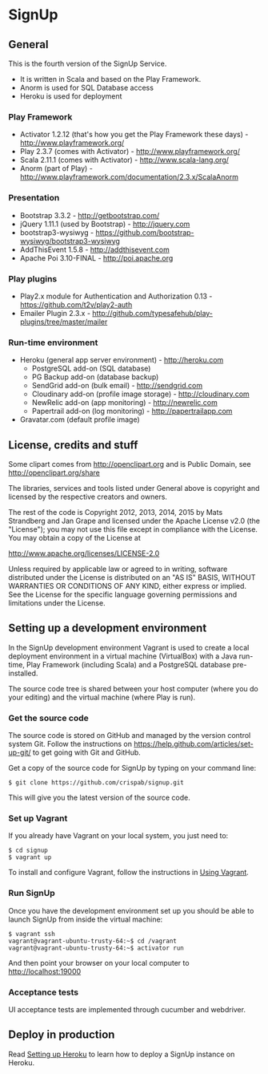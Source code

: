 SignUp
======

General
-------

This is the fourth version of the SignUp Service.

- It is written in Scala and based on the Play Framework.
- Anorm is used for SQL Database access
- Heroku is used for deployment


### Play Framework ###

- Activator 1.2.12 (that's how you get the Play Framework these days) - http://www.playframework.org/
- Play 2.3.7 (comes with Activator) - http://www.playframework.org/
- Scala 2.11.1 (comes with Activator) - http://www.scala-lang.org/
- Anorm (part of Play) - http://www.playframework.com/documentation/2.3.x/ScalaAnorm

### Presentation ###

- Bootstrap 3.3.2 - http://getbootstrap.com/
- jQuery 1.11.1 (used by Bootstrap) - http://jquery.com
- bootstrap3-wysiwyg - https://github.com/bootstrap-wysiwyg/bootstrap3-wysiwyg
- AddThisEvent 1.5.8 - http://addthisevent.com
- Apache Poi 3.10-FINAL - http://poi.apache.org

### Play plugins ###

- Play2.x module for Authentication and Authorization 0.13 - https://github.com/t2v/play2-auth
- Emailer Plugin 2.3.x - http://github.com/typesafehub/play-plugins/tree/master/mailer

### Run-time environment ###

- Heroku (general app server environment) - http://heroku.com
    * PostgreSQL add-on (SQL database)
    * PG Backup add-on (database backup)
    * SendGrid add-on (bulk email) - http://sendgrid.com
    * Cloudinary add-on (profile image storage) - http://cloudinary.com
    * NewRelic add-on (app monitoring) - http://newrelic.com
    * Papertrail add-on (log monitoring) - http://papertrailapp.com
- Gravatar.com (default profile image)


License, credits and stuff
--------------------------

Some clipart comes from http://openclipart.org and is Public Domain, see http://openclipart.org/share

The libraries, services and tools listed under General above is copyright and licensed by the respective creators and owners.

The rest of the code is Copyright 2012, 2013, 2014, 2015 by Mats Strandberg and Jan Grape and
licensed under the Apache License v2.0 (the "License");
you may not use this file except in compliance with the License.
You may obtain a copy of the License at

http://www.apache.org/licenses/LICENSE-2.0

Unless required by applicable law or agreed to in writing, software
distributed under the License is distributed on an "AS IS" BASIS,
WITHOUT WARRANTIES OR CONDITIONS OF ANY KIND, either express or implied.
See the License for the specific language governing permissions and
limitations under the License.


Setting up a development environment
----------------------------------

In the SignUp development environment Vagrant is used to create a local deployment environment in a virtual machine
(VirtualBox) with a Java run-time, Play Framework (including Scala) and a PostgreSQL database pre-installed.

The source code tree is shared between your host computer (where you do your editing) and the virtual machine
(where Play is run).

### Get the source code ###

The source code is stored on GitHub and managed by the version control system Git. Follow the instructions on
https://help.github.com/articles/set-up-git/ to get going with Git and GitHub.

Get a copy of the source code for SignUp by typing on your command line:

    $ git clone https://github.com/crispab/signup.git

This will give you the latest version of the source code.


### Set up Vagrant ###

If you already have Vagrant on your local system, you just need to:

    $ cd signup
    $ vagrant up

To install and configure Vagrant, follow the instructions in [Using Vagrant](UsingVagrant.md).

### Run SignUp ###

Once you have the development environment set up you should be able to launch
SignUp from inside the virtual machine:

    $ vagrant ssh
    vagrant@vagrant-ubuntu-trusty-64:~$ cd /vagrant
    vagrant@vagrant-ubuntu-trusty-64:~$ activator run

And then point your browser on your local computer to [http://localhost:19000](http://localhost:19000)

### Acceptance tests ###

UI acceptance tests are implemented through cucumber and webdriver.



Deploy in production
------

Read [Setting up Heroku](SettingUpHeroku.md) to learn how to deploy a SignUp instance on Heroku.
